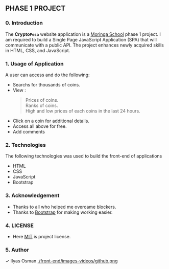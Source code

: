 ## PHASE 1 PROJECT

### 0. Introduction

The **Crypto```Pesa```** website application is a [Moringa School](https://moringaschool.com/) phase 1 project. I am required to build a Single Page JavaScript Application (SPA) that will communicate with a public API. The project enhances newly acquired skills in HTML, CSS, and JavaScript.

### 1. Usage of Application

A user can access and do the following: 
* Searchs for thousands of coins.
* View :
    > Prices of coins.<br />
    > Ranks of coins.<br />
    > High and low prices of each coins in the last 24 hours.
* Click on a coin for additional details.
* Access all above for free.
* Add comments

### 2. Technologies

The following technologies was used to build the front-end of applications

* HTML
* CSS
* JavaScript
* Bootstrap 

### 3. Acknowledgement

* Thanks to all who helped me overcame blockers.
* Thanks to [Bootstrap](https://getbootstrap.com/) for making working easier.

### 4. LICENSE
* Here [MIT](./MIT) is project license.

### 5. Author 

&check; Ilyas Osman [./front-end/images-videos/github.png](https://github.com/IlyasOsman)

